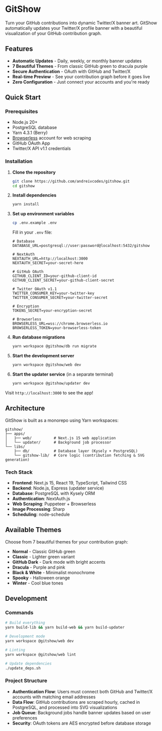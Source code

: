 # GitShow

Turn your GitHub contributions into dynamic Twitter/X banner art. GitShow automatically updates your Twitter/X profile banner with a beautiful visualization of your GitHub contribution graph.

## Features

- **Automatic Updates** - Daily, weekly, or monthly banner updates
- **7 Beautiful Themes** - From classic GitHub green to dracula purple
- **Secure Authentication** - OAuth with GitHub and Twitter/X
- **Real-time Preview** - See your contribution graph before it goes live
- **Zero Configuration** - Just connect your accounts and you're ready

## Quick Start

### Prerequisites

- Node.js 20+
- PostgreSQL database
- Yarn 4.3.1 (Berry)
- [Browserless](https://www.browserless.io/) account for web scraping
- GitHub OAuth App
- Twitter/X API v1.1 credentials

### Installation

1. **Clone the repository**
   ```bash
   git clone https://github.com/andreivcodes/gitshow.git
   cd gitshow
   ```

2. **Install dependencies**
   ```bash
   yarn install
   ```

3. **Set up environment variables**
   ```bash
   cp .env.example .env
   ```

   Fill in your `.env` file:
   ```env
   # Database
   DATABASE_URL=postgresql://user:password@localhost:5432/gitshow

   # NextAuth
   NEXTAUTH_URL=http://localhost:3000
   NEXTAUTH_SECRET=your-secret-here

   # GitHub OAuth
   GITHUB_CLIENT_ID=your-github-client-id
   GITHUB_CLIENT_SECRET=your-github-client-secret

   # Twitter OAuth v1.1
   TWITTER_CONSUMER_KEY=your-twitter-key
   TWITTER_CONSUMER_SECRET=your-twitter-secret

   # Encryption
   TOKENS_SECRET=your-encryption-secret

   # Browserless
   BROWSERLESS_URL=wss://chrome.browserless.io
   BROWSERLESS_TOKEN=your-browserless-token
   ```

4. **Run database migrations**
   ```bash
   yarn workspace @gitshow/db run migrate
   ```

5. **Start the development server**
   ```bash
   yarn workspace @gitshow/web dev
   ```

6. **Start the updater service** (in a separate terminal)
   ```bash
   yarn workspace @gitshow/updater dev
   ```

Visit `http://localhost:3000` to see the app!

## Architecture

GitShow is built as a monorepo using Yarn workspaces:

```
gitshow/
├── apps/
│   ├── web/          # Next.js 15 web application
│   └── updater/      # Background job processor
└── libs/
    ├── db/           # Database layer (Kysely + PostgreSQL)
    └── gitshow-lib/  # Core logic (contribution fetching & SVG generation)
```

### Tech Stack

- **Frontend**: Next.js 15, React 19, TypeScript, Tailwind CSS
- **Backend**: Node.js, Express (updater service)
- **Database**: PostgreSQL with Kysely ORM
- **Authentication**: NextAuth.js
- **Web Scraping**: Puppeteer + Browserless
- **Image Processing**: Sharp
- **Scheduling**: node-schedule

## Available Themes

Choose from 7 beautiful themes for your contribution graph:

- **Normal** - Classic GitHub green
- **Classic** - Lighter green variant
- **GitHub Dark** - Dark mode with bright accents
- **Dracula** - Purple and pink
- **Black & White** - Minimalist monochrome
- **Spooky** - Halloween orange
- **Winter** - Cool blue tones

## Development

### Commands

```bash
# Build everything
yarn build-lib && yarn build-web && yarn build-updater

# Development mode
yarn workspace @gitshow/web dev

# Linting
yarn workspace @gitshow/web lint

# Update dependencies
./update_deps.sh
```

### Project Structure

- **Authentication Flow**: Users must connect both GitHub and Twitter/X accounts with matching email addresses
- **Data Flow**: GitHub contributions are scraped hourly, cached in PostgreSQL, and processed into SVG visualizations
- **Job Queue**: Background jobs handle banner updates based on user preferences
- **Security**: OAuth tokens are AES encrypted before database storage
